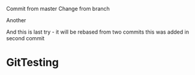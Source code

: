 Commit from master
Change from branch

Another

And this is last try - it will be rebased from two commits
this was added in second commit
# GitTesting
